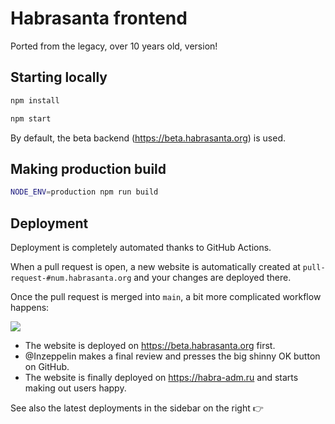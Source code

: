 # Habrasanta frontend

Ported from the legacy, over 10 years old, version!

## Starting locally

```bash
npm install
```

```bash
npm start
```

By default, the beta backend (https://beta.habrasanta.org) is used.

## Making production build

```bash
NODE_ENV=production npm run build
```

## Deployment

Deployment is completely automated thanks to GitHub Actions.

When a pull request is open, a new website is automatically created at `pull-request-#num.habrasanta.org` and your changes are deployed there.

Once the pull request is merged into `main`, a bit more complicated workflow happens:

![](https://habrastorage.org/webt/ue/aa/hl/ueaahlwgjg24ox0mmdx-qcqft28.png)

- The website is deployed on https://beta.habrasanta.org first.
- @Inzeppelin makes a final review and presses the big shinny OK button on GitHub.
- The website is finally deployed on https://habra-adm.ru and starts making out users happy.

See also the latest deployments in the sidebar on the right 👉
